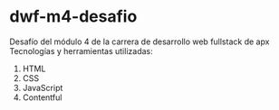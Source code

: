 # dwf-m4-desafio
Desafío del módulo 4 de la carrera de desarrollo web fullstack de apx
Tecnologías y herramientas utilizadas:
1. HTML
2. CSS
3. JavaScript
4. Contentful
